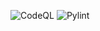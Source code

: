 ![CodeQL](https://github.com/federatedsecure/webserver-django/workflows/CodeQL/badge.svg)
![Pylint](https://raw.githubusercontent.com/federatedsecure/webserver-django/main/.github/badges/pylint.svg)
